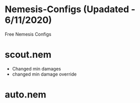 # Nemesis-Configs (Upadated - 6/11/2020)
Free Nemesis Configs

# scout.nem
- Changed min damages
- changed min damage override

# auto.nem
